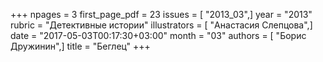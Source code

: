 +++
npages = 3
first_page_pdf = 23
issues = [ "2013_03",]
year = "2013"
rubric = "Детективные истории"
illustrators = [ "Анастасия Слепцова",]
date = "2017-05-03T00:17:30+03:00"
month = "03"
authors = [ "Борис Дружинин",]
title = "Беглец"
+++
